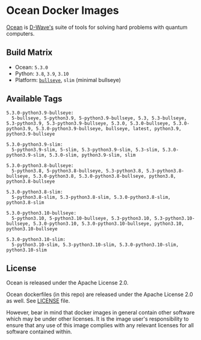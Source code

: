 # Ocean Docker Images

[Ocean](https://docs.ocean.dwavesys.com/en/stable) is
[D-Wave's](<https://www.dwavesys.com>) suite of tools for solving hard problems
with quantum computers.

## Build Matrix

- Ocean: `5.3.0`
- Python: `3.8`, `3.9`, `3.10`
- Platform: [`bullseye`](https://wiki.debian.org/DebianBullseye), `slim` (minimal bullseye)

## Available Tags

```
5.3.0-python3.9-bullseye:
  5-bullseye, 5-python3.9, 5-python3.9-bullseye, 5.3, 5.3-bullseye, 5.3-python3.9, 5.3-python3.9-bullseye, 5.3.0, 5.3.0-bullseye, 5.3.0-python3.9, 5.3.0-python3.9-bullseye, bullseye, latest, python3.9, python3.9-bullseye

5.3.0-python3.9-slim:
  5-python3.9-slim, 5-slim, 5.3-python3.9-slim, 5.3-slim, 5.3.0-python3.9-slim, 5.3.0-slim, python3.9-slim, slim

5.3.0-python3.8-bullseye:
  5-python3.8, 5-python3.8-bullseye, 5.3-python3.8, 5.3-python3.8-bullseye, 5.3.0-python3.8, 5.3.0-python3.8-bullseye, python3.8, python3.8-bullseye

5.3.0-python3.8-slim:
  5-python3.8-slim, 5.3-python3.8-slim, 5.3.0-python3.8-slim, python3.8-slim

5.3.0-python3.10-bullseye:
  5-python3.10, 5-python3.10-bullseye, 5.3-python3.10, 5.3-python3.10-bullseye, 5.3.0-python3.10, 5.3.0-python3.10-bullseye, python3.10, python3.10-bullseye

5.3.0-python3.10-slim:
  5-python3.10-slim, 5.3-python3.10-slim, 5.3.0-python3.10-slim, python3.10-slim
```

## License

Ocean is released under the Apache License 2.0.

Ocean dockerfiles (in this repo) are released under the Apache License 2.0 as well.
See [LICENSE](./LICENSE) file.

However, bear in mind that docker images in general contain other software which
may be under other licenses. It is the image user's responsibility to ensure
that any use of this image complies with any relevant licenses for all software
contained within.
